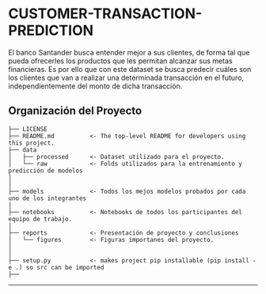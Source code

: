 CUSTOMER-TRANSACTION-PREDICTION
==============================

El banco Santander busca entender mejor a sus clientes, de forma tal que pueda ofrecerles los productos que les permitan alcanzar sus metas financieras. Es por ello que con este dataset se busca predecir cuáles son los clientes que van a realizar una determinada transacción en el futuro, independientemente del monto de dicha transacción.

Organización del Proyecto
------------

    ├── LICENSE
    ├── README.md          <- The top-level README for developers using this project.
    ├── data
    │   ├── processed      <- Dataset utilizado para el proyecto.
    │   └── raw            <- Folds utilizados para la entrenamiento y predicción de modelos
    │
    │
    ├── models             <- Todos los mejos modelos probados por cada uno de los integrantes
    │
    ├── notebooks          <- Notebooks de todos los participantes del equipo de trabajo. 
    │
    ├── reports            <- Presentación de proyecto y conclusiones
    │   └── figures        <- Figuras importanes del proyecto. 
    │
    │
    ├── setup.py           <- makes project pip installable (pip install -e .) so src can be imported
    ├── 
--------
